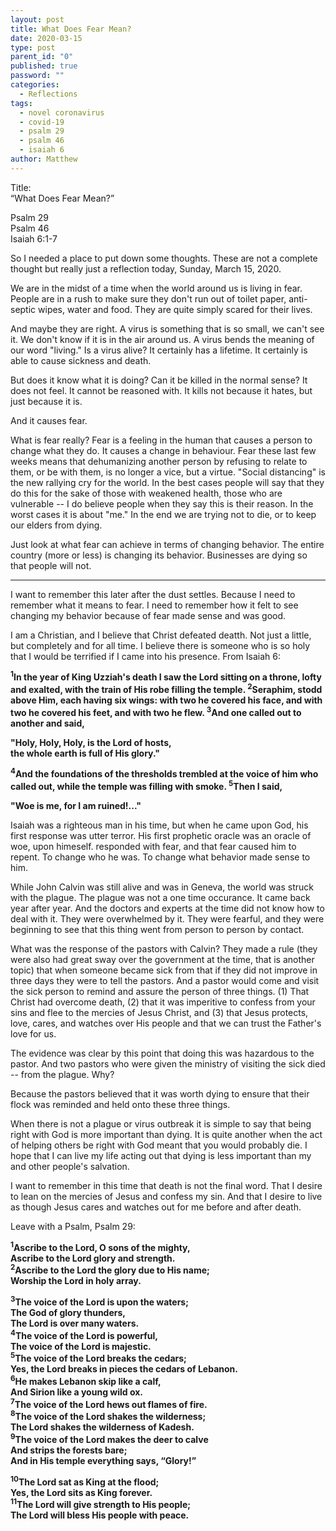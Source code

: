 ```yaml
---
layout: post
title: What Does Fear Mean?
date: 2020-03-15
type: post
parent_id: "0"
published: true
password: ""
categories:
  - Reflections
tags:
  - novel coronavirus
  - covid-19
  - psalm 29
  - psalm 46
  - isaiah 6
author: Matthew
---
```

Title:  
“What Does Fear Mean?”

Psalm 29  
Psalm 46  
Isaiah 6:1-7

So I needed a place to put down some thoughts. These are not a complete thought but really just a reflection today, Sunday, March 15, 2020.

We are in the midst of a time when the world around us is living in fear. People are in a rush to make sure they don't run out of toilet paper, anti-septic wipes, water and food. They are quite simply scared for their lives.

And maybe they are right. A virus is something that is so small, we can't see it. We don't know if it is in the air around us. A virus bends the meaning of our word "living." Is a virus alive? It certainly has a lifetime. It certainly is able to cause sickness and death. 

But does it know what it is doing? Can it be killed in the normal sense? It does not feel. It cannot be reasoned with. It kills not because it hates, but just because it is.

And it causes fear. 

What is fear really? Fear is a feeling in the human that causes a person to change what they do. It causes a change in behaviour. Fear these last few weeks means that dehumanizing another person by refusing to relate to them, or be with them, is no longer a vice, but a virtue. "Social distancing" is the new rallying cry for the world. In the best cases people will say that they do this for the sake of those with weakened health, those who are vulnerable -- I do believe people when they say this is their reason. In the worst cases it is about "me." In the end we are trying not to die, or to keep our elders from dying.

Just look at what fear can achieve in terms of changing behavior. The entire country (more or less) is changing its behavior. Businesses are dying so that people will not.

------

I want to remember this later after the dust settles. Because I need to remember what it means to fear. I need to remember how it felt to see changing my behavior because of fear made sense and was good. 

I am a Christian, and I believe that Christ defeated deatth. Not just a little, but completely and for all time. I believe there is someone who is so holy that I would be terrified if I came into his presence. From Isaiah 6:


**<sup>1</sup>In the year of King Uzziah's death I saw the Lord sitting on a throne, lofty and exalted, with the train of His robe filling the temple. <sup>2</sup>Seraphim, stodd above Him, each having six wings: with two he covered his face, and with two he covered his feet, and with two he flew. <sup>3</sup>And one called out to another and said,** 

  **"Holy, Holy, Holy, is the Lord of hosts,**  
  **the whole earth is full of His glory."**

**<sup>4</sup>And the foundations of the thresholds trembled at the voice of him who called out, while the temple was filling with smoke. <sup>5</sup>Then I said,**

  **"Woe is me, for I am ruined!..."**

Isaiah was a righteous man in his time, but when he came upon God, his first response was utter terror. His first prophetic oracle was an oracle of woe, upon himeself. responded with fear, and that fear caused him to repent. To change who he was. To change what behavior made sense to him.

While John Calvin was still alive and was in Geneva, the world was struck with the plague. The plague was not a one time occurance. It came back year after year. And the doctors and experts at the time did not know how to deal with it. They were overwhelmed by it. They were fearful, and they were beginning to see that this thing went from person to person by contact. 

What was the response of the pastors with Calvin? They made a rule (they were also had great sway over the government at the time, that is another topic) that when someone became sick from that if they did not improve in three days they were to tell the pastors. And a pastor would come and visit the sick person to remind and assure the person of three things. (1) That Christ had overcome death, (2) that it was imperitive to confess from your sins and flee to the mercies of Jesus Christ, and (3) that Jesus protects, love, cares, and watches over His people and that we can trust the Father's love for us.

The evidence was clear by this point that doing this was hazardous to the pastor. And two pastors who were given the ministry of visiting the sick died -- from the plague. Why?

Because the pastors believed that it was worth dying to ensure that their flock was reminded and held onto these three things.

When there is not a plague or virus outbreak it is simple to say that being right with God is more important than dying. It is quite another when the act of helping others be right with God meant that you would probably die. I hope that I can live my life acting out that dying is less important than my and other people's salvation.

I want to remember in this time that death is not the final word. That I desire to lean on the mercies of Jesus and confess my sin. And that I desire to live as though Jesus cares and watches out for me before and after death.

Leave with a Psalm, Psalm 29:

**<sup>1</sup>Ascribe to the Lord, O sons of the mighty,  
Ascribe to the Lord glory and strength.  
<sup>2</sup>Ascribe to the Lord the glory due to His name;  
Worship the Lord in holy array.**  

**<sup>3</sup>The voice of the Lord is upon the waters;  
The God of glory thunders,   
The Lord is over many waters.  
<sup>4</sup>The voice of the Lord is powerful,  
The voice of the Lord is majestic.  
<sup>5</sup>The voice of the Lord breaks the cedars;  
Yes, the Lord breaks in pieces the cedars of Lebanon.  
<sup>6</sup>He makes Lebanon skip like a calf,  
And Sirion like a young wild ox.  
<sup>7</sup>The voice of the Lord hews out flames of fire.  
<sup>8</sup>The voice of the Lord shakes the wilderness;  
The Lord shakes the wilderness of Kadesh.  
<sup>9</sup>The voice of the Lord makes the deer to calve  
And strips the forests bare;  
And in His temple everything says, “Glory!”**

**<sup>10</sup>The Lord sat as King at the flood;  
Yes, the Lord sits as King forever.  
<sup>11</sup>The Lord will give strength to His people;  
The Lord will bless His people with peace.**  
